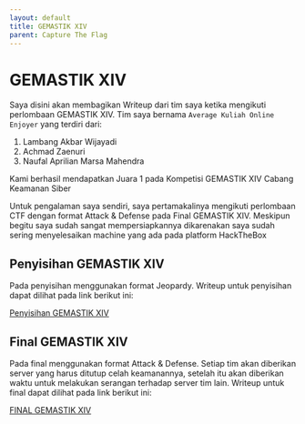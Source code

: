 ```yaml
---
layout: default
title: GEMASTIK XIV
parent: Capture The Flag
---
```

# GEMASTIK XIV


Saya disini akan membagikan Writeup dari tim saya ketika mengikuti perlombaan GEMASTIK XIV. Tim saya bernama ```Average Kuliah Online Enjoyer``` yang terdiri dari:
1. Lambang Akbar Wijayadi
2. Achmad Zaenuri
3. Naufal Aprilian Marsa Mahendra

Kami berhasil mendapatkan Juara 1 pada Kompetisi GEMASTIK XIV Cabang Keamanan Siber


Untuk pengalaman saya sendiri, saya pertamakalinya mengikuti perlombaan CTF dengan format Attack & Defense pada Final GEMASTIK XIV. Meskipun begitu saya sudah sangat mempersiapkannya dikarenakan saya sudah sering menyelesaikan machine yang ada pada platform HackTheBox

## Penyisihan GEMASTIK XIV
Pada penyisihan menggunakan format Jeopardy. Writeup untuk penyisihan dapat dilihat pada link berikut ini:

[Penyisihan GEMASTIK XIV](https://drive.google.com/file/d/1j9NHucX7lI8rO7U-0YYlt0kEMTRYw4qT/view?usp=sharing)

## Final GEMASTIK   XIV
Pada final menggunakan format Attack & Defense. Setiap tim akan diberikan server yang harus ditutup celah keamanannya, setelah itu akan diberikan waktu untuk melakukan serangan terhadap server tim lain. Writeup untuk final dapat dilihat pada link berikut ini:

[FINAL GEMASTIK XIV](https://drive.google.com/file/d/1xypPJ-Hr9OQ5_zhZhua9eADCURhHVMPJ/view?usp=sharing)
